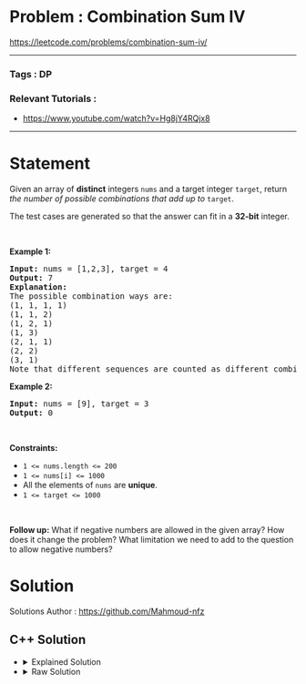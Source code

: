 # Problem : Combination Sum IV

https://leetcode.com/problems/combination-sum-iv/

---

### Tags : **DP**

### Relevant Tutorials :

* https://www.youtube.com/watch?v=Hg8jY4RQjx8

---

# Statement

<p>Given an array of <strong>distinct</strong> integers <code>nums</code> and a target integer <code>target</code>, return <em>the number of possible combinations that add up to</em>&nbsp;<code>target</code>.</p>

<p>The test cases are generated so that the answer can fit in a <strong>32-bit</strong> integer.</p>

<p>&nbsp;</p>
<p><strong class="example">Example 1:</strong></p>

<pre><strong>Input:</strong> nums = [1,2,3], target = 4
<strong>Output:</strong> 7
<strong>Explanation:</strong>
The possible combination ways are:
(1, 1, 1, 1)
(1, 1, 2)
(1, 2, 1)
(1, 3)
(2, 1, 1)
(2, 2)
(3, 1)
Note that different sequences are counted as different combinations.
</pre>

<p><strong class="example">Example 2:</strong></p>

<pre><strong>Input:</strong> nums = [9], target = 3
<strong>Output:</strong> 0
</pre>

<p>&nbsp;</p>
<p><strong>Constraints:</strong></p>

<ul>
	<li><code>1 &lt;= nums.length &lt;= 200</code></li>
	<li><code>1 &lt;= nums[i] &lt;= 1000</code></li>
	<li>All the elements of <code>nums</code> are <strong>unique</strong>.</li>
	<li><code>1 &lt;= target &lt;= 1000</code></li>
</ul>

<p>&nbsp;</p>
<p><strong>Follow up:</strong> What if negative numbers are allowed in the given array? How does it change the problem? What limitation we need to add to the question to allow negative numbers?</p>


# Solution 

Solutions Author : https://github.com/Mahmoud-nfz

## C++ Solution

<ul>
<li>

<details>
    <summary>Explained Solution</summary>

```cpp
class Solution {
public:
    // dp function
    // our dp is done on the two variables {target,i}
    // target refers to the current target that we need to sum up to
    // i refers to the position that we reached so far in the nums vector
    // we store in the matrix dpm the answer to each of the queries :
    // "What are the possible combinations that add up to {target} if we start at position {i} ?"

    int dp(vector<vector<int>>& dpm,vector<int>& nums, int target, int i){
        // we know that nums only contains positive values, so it's always impossible to find a combination that sums to a negative target
        if(target < 0 )
            return 0 ;
        // if we reached the end of the array then :
        //  - either we already found our desired combinations (target == 0) so the answer is 1 since the only sequence present summing to 0 is []
        //  - we still have some leftover, but since we reached the end we can't fullfill that so the answer is 0
        if(i == nums.size())
            return target == 0 ;
        // if we already have the desired value stored then we just return it, -1 represents a cell that we haven't filled yet
        if(dpm[target][i] != -1)
            return dpm[target][i] ;
        // our answer is the number of sequences that don't use the element at position i + the number of sequences that use it
        // here we decide not to use nums[i] and find the number of sequences that don't use it
        int ans = dp(dpm,nums,target,i+1) ;
        // if nums[i] < target then we can use it once and check if we can reach target by calling dp(..,target-nums[i],0)
        // meaning we try to reach target starting from THE START OF THE VECTOR NUMS (position 0)
        if(nums[i] <= target)
            curr += dp(dpm,nums,target-nums[i],0) ;
        // we store the calculated value in dpm before returning it
        dpm[target][i] = curr ;
        return dpm[target][i] ;
    }
    // driver function
    int combinationSum4(vector<int>& nums, int target) {
        // initialize the dp matrix of size (target+1)*(nums.size()) (which we will name dpm) to -1
        vector<vector<int>> dpm(target+1, vector<int> (nums.size(),-1));
        // then we call the dp function
        return dp(dpm,nums,target,0) ;
    }
};
```
</details>
</li>

<li>
<details>
    <summary>Raw Solution</summary>

```cpp
class Solution {
public:
    int dp(vector<vector<int>>& dpm,vector<int>& nums, int target, int i){
        if(target < 0 )
            return 0 ;
        if(i == nums.size())
            return target == 0 ;
        if(dpm[target][i] != -1)
            return dpm[target][i] ;
        int ans = dp(dpm,nums,target,i+1) ;
        if(nums[i] <= target)
            curr += dp(dpm,nums,target-nums[i],0) ;
        dpm[target][i] = curr ;
        return dpm[target][i] ;
    }
    int combinationSum4(vector<int>& nums, int target) {
        vector<vector<int>> dpm(target+1, vector<int> (nums.size(),-1));
        return dp(dpm,nums,target,0) ;
    }
};
```
</details>
</li>
</ul>
